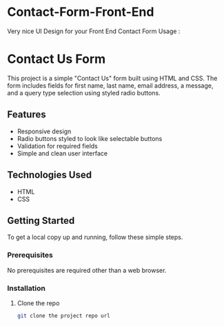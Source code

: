# Contact-Form-Front-End
Very nice UI Design for your Front End Contact Form Usage :

# Contact Us Form

This project is a simple "Contact Us" form built using HTML and CSS. The form includes fields for first name, last name, email address, a message, and a query type selection using styled radio buttons.

## Features

- Responsive design
- Radio buttons styled to look like selectable buttons
- Validation for required fields
- Simple and clean user interface

## Technologies Used

- HTML
- CSS

## Getting Started

To get a local copy up and running, follow these simple steps.

### Prerequisites

No prerequisites are required other than a web browser.

### Installation

1. Clone the repo
   ```sh
   git clone the project repo url

